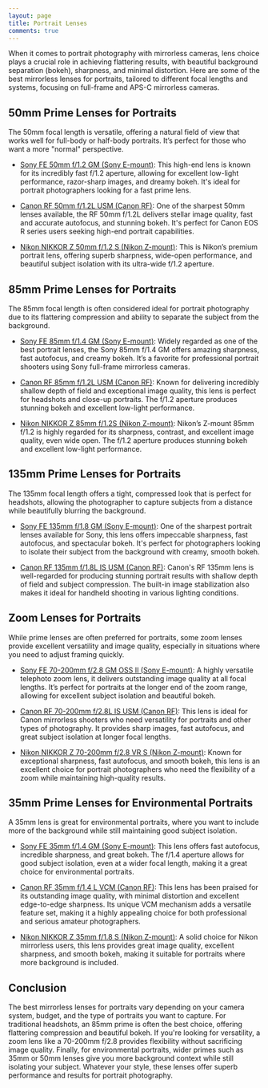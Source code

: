 ```yaml
---
layout: page
title: Portrait Lenses
comments: true
---
```

When it comes to portrait photography with mirrorless cameras, lens choice plays a crucial role in achieving flattering results, with beautiful background separation (bokeh), sharpness, and minimal distortion. Here are some of the best mirrorless lenses for portraits, tailored to different focal lengths and systems, focusing on full-frame and APS-C mirrorless cameras.

## 50mm Prime Lenses for Portraits
The 50mm focal length is versatile, offering a natural field of view that works well for full-body or half-body portraits. It’s perfect for those who want a more "normal" perspective.

- [Sony FE 50mm f/1.2 GM (Sony E-mount)](https://www.amazon.com/Sony-50mm-Full-Frame-Large-Aperture-Master/dp/B08Z4HVBXC?crid=2L06R2M2HQZNC&dib=eyJ2IjoiMSJ9.M1uAa2RN7jF08vzcaDZEcNYeBaMQmz3i6bASbzYhshjmA-BsQLHtf-ijApliu7i_RS0XExfBlYSioouXTECPRvxRBIWjALO8JYxD3jGGxjn31k5ngqycf8DufmmVaklnSRNoGD0gEeii_Iq9IiPFWZz7o1TLLTV-S0u-w1FXhmR0ovzqxnIzuE82tWq_uZcwx61yIsoU60EwpIIVYX5r-1oPmZiZBzwf6lBz4lo7NgE.jT1s2Dtr_bSVztAyro6DlfABpXKOAE0ffaZgCKvJuEI&dib_tag=se&keywords=Sony%2BFE%2B50mm%2Bf%2F1.2%2BGM&qid=1728971796&sprefix=sony%2Bfe%2B50mm%2Bf%2F1.2%2Bgm%2B%2Caps%2C230&sr=8-2&ufe=app_do%3Aamzn1.fos.1740e8b9-be2d-46a4-a376-9d8efb903409&th=1&linkCode=ll1&tag=rankingspea01-20&linkId=a08a8d6119d3c90a1c9e407ad8ff8293&language=en_US&ref_=as_li_ss_tl): This high-end lens is known for its incredibly fast f/1.2 aperture, allowing for excellent low-light performance, razor-sharp images, and dreamy bokeh. It's ideal for portrait photographers looking for a fast prime lens.

- [Canon RF 50mm f/1.2L USM (Canon RF)](https://www.amazon.com/Canon-50mm-1-2L-USM-Lens/dp/B07H4G9ZKW?crid=L6C7Z4JUQWHB&dib=eyJ2IjoiMSJ9.H1vuoD6mgF583SrQn-r9GksncvUrxxqlrFWcSyVDWTXnocsTWmmsO-46OZTeU10ARDVDtal1P7DuVeVGU1r75w74qzO-Asnx4ed089IgMEmjMA39dIbKlO3uSKuSVfgWUXDXz5omkL3b5EvYboW2Ui6YBMTadjPzC07-ubI2bxT32zs9xwTstJgbC8mv2dsn_xFImwJoEYZxWkun1MWL_xU9Org6EtxSx1owSZBFhSc.SP6Itr534VllrY8UKtcRZF3Mj5f0gU7cfqU06moRdc4&dib_tag=se&keywords=Canon+RF+50mm+f%2F1.2L&qid=1728971874&sprefix=canon+rf+50mm+f%2F1.2l%2Caps%2C186&sr=8-1&ufe=app_do%3Aamzn1.fos.1740e8b9-be2d-46a4-a376-9d8efb903409&linkCode=ll1&tag=rankingspea01-20&linkId=b64d5d9e3cce617bf5e4b96fe8d54191&language=en_US&ref_=as_li_ss_tl): One of the sharpest 50mm lenses available, the RF 50mm f/1.2L delivers stellar image quality, fast and accurate autofocus, and stunning bokeh. It's perfect for Canon EOS R series users seeking high-end portrait capabilities.

- [Nikon NIKKOR Z 50mm f/1.2 S (Nikon Z-mount)](https://www.amazon.com/Nikon-Professional-Extra-Large-Aperture-mirrorless/dp/B08J7FDF6G?crid=3O1OIIVJG4E4N&dib=eyJ2IjoiMSJ9.M7LgRNsWY9uLBsY5YLBE5JFxA0Gmk9sckJoCm96eSPrxjqcpT-mfUdQ7b8PTjhAmot1PfgUREaIPRd3xj0glNjKP6x3Mn1VO36IXQgSUtweesfOoJcsf9ohQpVcRydEKmC3EqWKJ9qMq2ej8la4KT_EIfr0hoqc6NZgWnFtlS8Glx9eIWrwY1tLc9MvRRLhd9AyxO3q8PUc7JultKXvVyunq-bLUM1d2frFVmftfURM.2EPCszq_tq47-sa5-j57CuimwyEvfoDx9yArWvEmxNE&dib_tag=se&keywords=Nikon+NIKKOR+Z+50mm+f%2F1.2+S&qid=1728971920&sprefix=%2Caps%2C238&sr=8-3&ufe=app_do%3Aamzn1.fos.1740e8b9-be2d-46a4-a376-9d8efb903409&linkCode=ll1&tag=rankingspea01-20&linkId=baa37b42a000430f65f055e17e7bcd2e&language=en_US&ref_=as_li_ss_tl): This is Nikon’s premium portrait lens, offering superb sharpness, wide-open performance, and beautiful subject isolation with its ultra-wide f/1.2 aperture.

## 85mm Prime Lenses for Portraits
The 85mm focal length is often considered ideal for portrait photography due to its flattering compression and ability to separate the subject from the background.

- [Sony FE 85mm f/1.4 GM (Sony E-mount)](https://www.amazon.com/Sony-FE-85mm-1-4-Lens/dp/B01BESR5KO?crid=1W8JY9J3OV81B&dib=eyJ2IjoiMSJ9.aYtQyCUj9w4bwU-jAtN_tZ5Z3U0w9aDuEh1uMbr3E4T-f6iWS3EnYQiVU1XeErtjSUZ-kXXW5dwyV89q2WC72soi7qFgWsKEybdS1b3ip1CwNJD3LkNGSRQgnbgHjVXszbD2TOt2zXe-ZnRGfunxQR13fTRZ6h5J76O27ab93-HKUqR_w3PSj4q5VwTB9ca3WUIg2RZaDVfZ6eeTAl0jCTOo1uBLpuLnCJJqd5A3SAc.DHlzMHDc_9HEeCzvZbGsAdfsfMr8Jxbd9lNRAyNIE74&dib_tag=se&keywords=Sony%2BFE%2B85mm%2Bf%2F1.4%2BGM&qid=1728971960&sprefix=%2Caps%2C204&sr=8-3&ufe=app_do%3Aamzn1.fos.1740e8b9-be2d-46a4-a376-9d8efb903409&th=1&linkCode=ll1&tag=rankingspea01-20&linkId=4ba38e399a69177946a484bdb517f34b&language=en_US&ref_=as_li_ss_tl): Widely regarded as one of the best portrait lenses, the Sony 85mm f/1.4 GM offers amazing sharpness, fast autofocus, and creamy bokeh. It’s a favorite for professional portrait shooters using Sony full-frame mirrorless cameras.

- [Canon RF 85mm f/1.2L USM (Canon RF)](https://www.amazon.com/Canon-3447C002-RF85-1-2-USM/dp/B07RB7SHD7?crid=11MA6BMWCN88M&dib=eyJ2IjoiMSJ9.cx-OCTmNLIwkjolCTWwFjKZx_IWylEz4451DwFT5zh3OlDo2WYGvWbi_aSunIsgUlt3CNrgVS3QERWuz9SG4nN2aX4zBAZPZWLA3LV5Q4hHhe3DefArRtBjMTfueRzZu1mazSCiiOpeO3j45NtQ1SeL7JchQNOxSHNZAIE6b7Hyx1XLfvEkQc9QilDTz2ru1Ilmvq75T5uKmXI1p1h6xanirpDjw-EhvButy57M0b8Y.kb_pTXoWJCZ86WxuZAvC8y617X4E9qgHUHbL-6j7OGM&dib_tag=se&keywords=Canon+RF+85mm+f%2F1.2L+USM&qid=1728972014&sprefix=canon+rf+85mm+f%2F1.2l+usm%2Caps%2C322&sr=8-3&ufe=app_do%3Aamzn1.fos.1740e8b9-be2d-46a4-a376-9d8efb903409&linkCode=ll1&tag=rankingspea01-20&linkId=dc54f63a811c36523be7ece5d193ac49&language=en_US&ref_=as_li_ss_tl): Known for delivering incredibly shallow depth of field and exceptional image quality, this lens is perfect for headshots and close-up portraits. The f/1.2 aperture produces stunning bokeh and excellent low-light performance.

- [Nikon NIKKOR Z 85mm f/1.2S (Nikon Z-mount)](https://www.amazon.com/Nikon-Professional-extra-large-aperture-mirrorless/dp/B0BTZZTTRH?crid=20JM0WJ7OWDNK&dib=eyJ2IjoiMSJ9.oX_JeQNZ5_8WA4gMaBW1-MDUdGEVuYT5t7w_DaQufRV0TVMg1ornVEKFTtEUPzrvVVTNiu_BEfRaXVVpk1LlxTNgKMuEPbA_4J8fnJg4_EceF62oL7hL3xlAgAXU-TRAGJ-_0D-WCIOhjq6MBYx3SXauxB7eOrTFXwv5e0ZD1LqZiWZWckkmijKYpyJFIh_DuUP3Fx9_uBMoFxJ0i07eDmIVw1ovKwa3r5S9R7bXJ5o.SxOSoN7dLeIHfeCcqmjAkT98MUf0_R3ZN7pNYMt3tYk&dib_tag=se&keywords=nikon%2Bz%2B1.2%2B85mm&qid=1728972056&sprefix=nikon%2Bz%2B1.2%2B85m%2Caps%2C219&sr=8-1&ufe=app_do%3Aamzn1.fos.1740e8b9-be2d-46a4-a376-9d8efb903409&th=1&linkCode=ll1&tag=rankingspea01-20&linkId=f1aa29d4a238514f1335ae68489c5572&language=en_US&ref_=as_li_ss_tl): Nikon’s Z-mount 85mm f/1.2 is highly regarded for its sharpness, contrast, and excellent image quality, even wide open. The f/1.2 aperture produces stunning bokeh and excellent low-light performance.

## 135mm Prime Lenses for Portraits
The 135mm focal length offers a tight, compressed look that is perfect for headshots, allowing the photographer to capture subjects from a distance while beautifully blurring the background.

- [Sony FE 135mm f/1.8 GM (Sony E-mount)](https://www.amazon.com/135mm-Master-Telephoto-Sony-Mount/dp/B07P6MNC3R?crid=SX20EHYS3PRA&dib=eyJ2IjoiMSJ9.-TWujc6_mUSsWLuPCwYR0Bz4zikuXH8rXZag84tRVknULwbxLK19BJzT2H_cRkbv0-EcTZbjW37x0SFw7rNxx3k728jeNr1SdG9JC1Uh4-ZLjuCDeucsM3qO_1qxPjC2t89e2EDR4_loDxHfa3TpdKEFy5y-JyKE_yWbns4gurQNGrGJfdo1eGNPl0HthuENCAlaAa6GjkiVmDzl38x4lJ5Tdz8x_KwmJeTS1JqhSZA.AqeAGLa2iIHAq3xJIJ-LB8rNSAFmX4L4jcFUlGOzVLI&dib_tag=se&keywords=Sony%2BFE%2B135mm%2Bf%2F1.8%2BGM&qid=1728972155&sprefix=sony%2Bfe%2B135mm%2Bf%2F1.8%2Bgm%2Caps%2C187&sr=8-4&ufe=app_do%3Aamzn1.fos.1740e8b9-be2d-46a4-a376-9d8efb903409&th=1&linkCode=ll1&tag=rankingspea01-20&linkId=04b03a4d2e4cf058bc6beb6afd7d8498&language=en_US&ref_=as_li_ss_tl): One of the sharpest portrait lenses available for Sony, this lens offers impeccable sharpness, fast autofocus, and spectacular bokeh. It's perfect for photographers looking to isolate their subject from the background with creamy, smooth bokeh.

- [Canon RF 135mm f/1.8L IS USM (Canon RF)](https://www.amazon.com/Canon-RF135mm-F1-8-L-USM/dp/B0BL7XX45D?crid=2PJIUQK0JC85A&dib=eyJ2IjoiMSJ9.v0yZz195xhSjs7V2R7DfExGQrxIfwmKwGEK5LwLjej2t82g0m0trjMYB6M_5ORJtSOBVXJ6_NsxSS30wXqn3wtGKYL_O8XwhGL0W9oPmcDADmBTOa7Na0UDK86KzVuA4cPPKk00xb4Z1HYXAQ9xmOu0rF4Ab9N6m4AxeMsDEfSatWavC_9HMOQ1qRdL5rDe6R2izaBvQB5kxySg4pPLRWFMKk-jMZuKfh8KBGkag4Vw.ponO5jXSWMMgb51jVL8CqOPqkBBkBm90SAGMPmU4oyg&dib_tag=se&keywords=Canon+RF+135mm+f%2F1.8L+IS+USM&qid=1728972197&sprefix=%2Caps%2C326&sr=8-3&ufe=app_do%3Aamzn1.fos.1740e8b9-be2d-46a4-a376-9d8efb903409&linkCode=ll1&tag=rankingspea01-20&linkId=e2933a76650deb0f95917c364aad9ca7&language=en_US&ref_=as_li_ss_tl): Canon's RF 135mm lens is well-regarded for producing stunning portrait results with shallow depth of field and subject compression. The built-in image stabilization also makes it ideal for handheld shooting in various lighting conditions.

## Zoom Lenses for Portraits
While prime lenses are often preferred for portraits, some zoom lenses provide excellent versatility and image quality, especially in situations where you need to adjust framing quickly.

- [Sony FE 70-200mm f/2.8 GM OSS II (Sony E-mount)](https://www.amazon.com/Sony-Full-Frame-Constant-Aperture-telephoto-SEL70200GM2/dp/B09JCMLP46?crid=D78FW6J66LC2&dib=eyJ2IjoiMSJ9.R3J7C6wbw84QOGCIUzeBXc-ueWgW46YsbHuAdvukcYO-KdPxJTds9c6DTVtX3ifpQVinX5PLMIakDYhM7qz39V_DZ0LY8CKnPvVfP7GZ7VGn9LAsH-FpZPCEpbBW7Era9SOxOQOLBI6TimuiRBlTyMsjS20i55zB8SS3UrWBLtgwo3YCJKlLndHMe5ElmemLCpvcqG5duw4qmok4vWl8TkQL3m7ko9JqxzD_ZiZc3Gk.mjB-gVzB6WNj8DSJUN8mW6YiItpgVdEpJHm1LDlKcsE&dib_tag=se&keywords=Sony%2BFE%2B70-200mm%2Bf%2F2.8%2BGM%2BOSS%2BII&qid=1728972238&sprefix=%2Caps%2C183&sr=8-3&ufe=app_do%3Aamzn1.fos.1740e8b9-be2d-46a4-a376-9d8efb903409&th=1&linkCode=ll1&tag=rankingspea01-20&linkId=5c441d47145ef73852a9ad50c9c9a629&language=en_US&ref_=as_li_ss_tl): A highly versatile telephoto zoom lens, it delivers outstanding image quality at all focal lengths. It’s perfect for portraits at the longer end of the zoom range, allowing for excellent subject isolation and beautiful bokeh.

- [Canon RF 70-200mm f/2.8L IS USM (Canon RF)](https://www.amazon.com/Canon-RF-70-200mm-F2-8-USM/dp/B07Z5M9M7M?dib=eyJ2IjoiMSJ9.NHnCB7VMRjoRapGlfFncRdMvLNzQVBkmPI_mpvPSH_7oyuyzD2RmcbVlrL3MVB6wxZCCaarIveI3e84mhxnbrvgTe0A6zm70GXQQg_CL6Hkf00GXtjjHghkK4ydSAqhTAg7Uj2F2mTHxPF95XU8uo2CPf7MgAHsUMLy_I1LATIATNjLsHzbcY9CnUkPP5pOmfwEt84eXIrYMW-Ls42vgCu-I3Y2JK954mG8k1wZYglM.krwW33HA0ms70IOoO4OrzBkEwlmRgG9r8v9XRP-H-TE&dib_tag=se&keywords=Canon+RF+70-200mm+f%2F2.8L+IS+USM&qid=1728972294&sr=8-3&ufe=app_do%3Aamzn1.fos.1740e8b9-be2d-46a4-a376-9d8efb903409&linkCode=ll1&tag=rankingspea01-20&linkId=eda7d086395b82b0cc9495c28d7a1230&language=en_US&ref_=as_li_ss_tl): This lens is ideal for Canon mirrorless shooters who need versatility for portraits and other types of photography. It provides sharp images, fast autofocus, and great subject isolation at longer focal lengths.

- [Nikon NIKKOR Z 70-200mm f/2.8 VR S (Nikon Z-mount)](https://www.amazon.com/Nikon-NIKKOR-70-200mm-2-8-VR/dp/B083K3C5P2?crid=BB9RV9M6CRJM&dib=eyJ2IjoiMSJ9.P2cPdCVyJKLmu10ImKA8aTFsMlz2eKpjCSR30gKhAkyuGFAjoUmtm-TSybVS_OCCyJacgftWJ3wzDcrQN4QCsp0AWB3JXhCQo02lhz3rY6sNotWuiXoGKRCrpFxpAO9szl7KSE_dlhTqnmM4k640T-WrsZ4xCfO2D5jpGpmS5vge_yP_0FYc7to-JY16mPTS9CxbX-Xyx6ZxBYjhHTdyYJlpgjQkF8m2BUFk3hxOhDA.Lry0WGH_4vq3nD1M4mNZN4sS3_YZBG6cDgfddzOp5zE&dib_tag=se&keywords=Nikon%2BNIKKOR%2BZ%2B70-200mm%2Bf%2F2.8%2BVR%2BS&qid=1728972477&sprefix=nikon%2Bnikkor%2Bz%2B70-200mm%2Bf%2F2.8%2Bvr%2Bs%2Caps%2C201&sr=8-3&ufe=app_do%3Aamzn1.fos.1740e8b9-be2d-46a4-a376-9d8efb903409&th=1&linkCode=ll1&tag=rankingspea01-20&linkId=22e8e404452cbafe46dd9348af5d8b61&language=en_US&ref_=as_li_ss_tl): Known for exceptional sharpness, fast autofocus, and smooth bokeh, this lens is an excellent choice for portrait photographers who need the flexibility of a zoom while maintaining high-quality results.

## 35mm Prime Lenses for Environmental Portraits
A 35mm lens is great for environmental portraits, where you want to include more of the background while still maintaining good subject isolation.

- [Sony FE 35mm f/1.4 GM (Sony E-mount)](https://www.amazon.com/Sony-Full-Frame-Large-Aperture-Angle-Master/dp/B08SWMH186?crid=1JU5KE44FP9PP&dib=eyJ2IjoiMSJ9.ZeFEtRTsakoBwkMZaR6pb1DzrNy0CKj43n2ZA2nvrov0oMzFHN0dL8G55ynTc23NyyYCtUv7EXQkSqo0rRjffPs6goq3GQ2X2TZXq8jKjuEA2ZT92DWUY9ZheqdTBavpnFRqw24u_6c5laZlV5YhlQINsb4AizawmmskDYu7yYgQUxQwlaPc4XnIpkJtztJKiSTX2FuQpBO2WKl9Hr6DLlhpPOEOIaoxN4IM055oDWo.wuQC5wxwd6OrhfAGwog3xjbEB491c31xS0U9xYwKHto&dib_tag=se&keywords=Sony%2BFE%2B35mm%2Bf%2F1.4%2BGM%2B%28&qid=1728972518&sprefix=%2Caps%2C340&sr=8-3&ufe=app_do%3Aamzn1.fos.1740e8b9-be2d-46a4-a376-9d8efb903409&th=1&linkCode=ll1&tag=rankingspea01-20&linkId=4ad26977fe4fa134d3b999ba2309c657&language=en_US&ref_=as_li_ss_tl): This lens offers fast autofocus, incredible sharpness, and great bokeh. The f/1.4 aperture allows for good subject isolation, even at a wider focal length, making it a great choice for environmental portraits.

- [Canon RF 35mm f/1.4 L VCM (Canon RF)](https://www.amazon.com/Canon-RF35mm-F1-4-VCM-Lens/dp/B0D5ZJ2XJ9?crid=AE1AMLKMZYP5&dib=eyJ2IjoiMSJ9.7NXVWriQFWWRCCyxaerSwISC0GtQgArBhpFVgQQR5l3heRRdZyNiFRXMMkv-xp_-gs2rrJGGfc1sCjaFZghbyq_2x_OTjmSf7pOzAW6tskFxbN6emYXjqUuUfBOLYDNuR36S8d4cMBYJmp03jplUYt3NtHQU1E2-LlL8LD-HWv0cIxQ2XCOPd-Mv1PuEHFYc8HpFZplmLVpZxTY0k6Js-qpNOgLgb2JsWV-S_hmg3vg.jH1g8LyrjysSsxJ37DQtOisXEF2dxoHUE9SKSLVQ6RM&dib_tag=se&keywords=canon+rf+35mm&qid=1728972550&sprefix=canon+rf+35mm%2Caps%2C207&sr=8-3&ufe=app_do%3Aamzn1.fos.1740e8b9-be2d-46a4-a376-9d8efb903409&linkCode=ll1&tag=rankingspea01-20&linkId=5fafcb9007654a8ca41723fcac467cff&language=en_US&ref_=as_li_ss_tl): This lens has been praised for its outstanding image quality, with minimal distortion and excellent edge-to-edge sharpness. Its unique VCM mechanism adds a versatile feature set, making it a highly appealing choice for both professional and serious amateur photographers.

- [Nikon NIKKOR Z 35mm f/1.8 S (Nikon Z-mount)](https://www.amazon.com/Nikon-Premium-Aperture-mirrorless-Cameras/dp/B07GPVJ6HG?crid=3BXOT6G9SYYMW&dib=eyJ2IjoiMSJ9.ZKLk2c7zoBWqB8yvqyZxsttcJHNLaCgyN47XLvLHW3RMwUqaC32QlFqHOJQhhf2m4MtI-6wyF9GfQD_rJL5wSAH8qEA_pssoxZHaLoTRfrp4ew031w1tvTWNkxtLMV1YHuWOu8Vda9gWRex4562Qg_iyeTUiuolQXltswSG16aqfFmIp99anP89WyjyNzkYkHs-tgt3yqGajM4DoGifXGVJ1oJf5Aj1lIAmZgmb1G3c.pWvLyeeo5gUvOuKVxi5xsGZhY8sLEV2L_mpEsTUDqMw&dib_tag=se&keywords=nikon%2Bz%2B35mm&qid=1728972718&sprefix=nikon%2Bz%2B35m%2Caps%2C180&sr=8-1&ufe=app_do%3Aamzn1.fos.1740e8b9-be2d-46a4-a376-9d8efb903409&th=1&linkCode=ll1&tag=rankingspea01-20&linkId=65af7f09c2cf43507c07683f4898d023&language=en_US&ref_=as_li_ss_tl): A solid choice for Nikon mirrorless users, this lens provides great image quality, excellent sharpness, and smooth bokeh, making it suitable for portraits where more background is included.

## Conclusion
The best mirrorless lenses for portraits vary depending on your camera system, budget, and the type of portraits you want to capture. For traditional headshots, an 85mm prime is often the best choice, offering flattering compression and beautiful bokeh. If you're looking for versatility, a zoom lens like a 70-200mm f/2.8 provides flexibility without sacrificing image quality. Finally, for environmental portraits, wider primes such as 35mm or 50mm lenses give you more background context while still isolating your subject. Whatever your style, these lenses offer superb performance and results for portrait photography.
